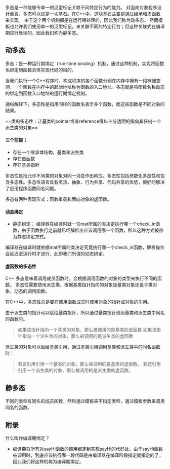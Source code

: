 多态是一种能够令单一的泛型标记关联不同特定行为的能力。
对面向对象程序设计而言，多态可以说是一块基石。在C++中，这块基石主要是通过继承和虚函数来实现。
由于这个两个机制都是在运行期处理的，因此我们称为动多态。
然而模板也允许我们使用单一的泛型标记，来关联不同的特定行为；但这种关联式在编译期进行处理的，因此我们称为静多态。
## 动多态
多态：是一种运行期绑定（run-time binding）机制，通过这种机制，实现将函数名绑定到函数具体实现代码的目的。

当我们执行一个C++程序时，构成程序的各个函数分别在内存中拥有一段存储空间，一个函数在内存中的起始地址称为函数的入口地址。多态就是将函数名称动态的绑定到函数入口地址的运行期绑定机制。

通俗解释下，多态性是指用同样的函数名表示多个函数，而这些函数是不同对象的结果。

==类的多态性：让基类的pointer或者reference得以十分透明的指向其任何一个派生类的对象==
#### 三个前提；
- 存在一个继承体结构，基类和派生类
- 存在虚函数
- 存在基类指针


多态性是指允许不同类的对象对同一消息作出响应。多态性包括参数化多态性和包含多态性。多态性语言具有灵活、抽象、行为共享、代码共享的优势，很好的解决了应用程序函数同名问题。  

多态有两种表现形式：函数重载和面向对象的虚函数。
#### 动态绑定
- 静态绑定：
编译器在编译时就一句mat所属的类决定执行哪一个check_in函数，由于函数执行之前就已经解析出应该调用哪一个函数，所以这种方式被称为静态绑定方式。

编译器在编译时就依据mat所属的类决定究竟执行哪一个check_in函数，解析操作会延迟至运行时才进行，此即我们所谓的动态绑定。
####  虚函数的多态性
C++ 多态意味着调用成员函数时，会根据调用函数的对象的类型来执行不同的函数。
多态性需要使用派生类，根据基类指针指向的对象是基类对象还是子类对象，动态的调用函数。

在C++中，多态性总是要在调用函数成员时使用对象的指针或对象的引用。

由于派生类的指针可以赋给基类指针，所以通过基类指针调用基类和派生类中同名的函数时。
>如果该指针指向一个基类的对象，那么被调用的是基类的虚函数
>如果该指针指向一个派生类的对象，那么被调用的是派生类的虚函数

派生类的对象可以赋给基类引用，通过基类引用调用基类和派生类中的同名函数时：
>若该引用引用一个基类的对象，那么被调用的是基类的虚函数。
>若还引用引用一个派生类的对象，那么被调用的是派生类的虚函数。

## 静多态
不同的类型有同名的成员函数，然后通过模板来不指定类型，通过模板参数来调用同名的函数。
## 附录
什么叫作编译期绑定？
- 编译期将所有对sayHi函数的调用绑定到实现sayHi的代码处。由于sayHi函数被调用时，到底应该执行哪一段代码是由编译器在编译阶段指定就指定的了，因此我们将这样的称为编译期绑定。
